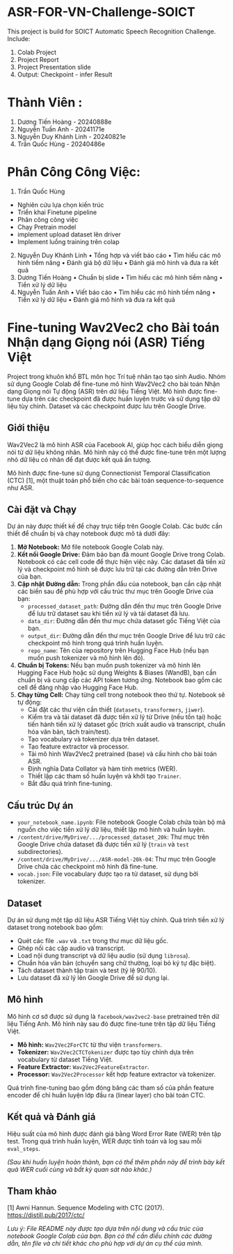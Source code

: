 # ASR-FOR-VN-Challenge-SOICT
This project is build for SOICT Automatic Speech Recognition Challenge.
Include:

1. Colab Project 
2. Project Report
3. Project Presentation slide
4. Output: Checkpoint - infer Result

# Thành Viên :
1. Dương Tiến Hoàng - 20240888e
2. Nguyễn Tuấn Anh - 20241171e
3. Nguyễn Duy Khánh Linh - 20240821e
4. Trần Quốc Hùng - 20240486e

# Phân Công Công Việc: 
1. Trần Quốc Hùng
- Nghiên cứu lựa chọn kiến trúc 
- Triển khai Finetune pipeline 
- Phân công công việc
- Chạy Pretrain model
- implement upload dataset lên driver
- Implement luồng training trên colap

2. Nguyễn Duy Khánh Linh
    •	Tổng hợp và viết báo cáo
	•	Tìm hiểu các mô hình tiềm năng
	•	Đánh giá bộ dữ liệu
	•	Đánh giá mô hình và đưa ra kết quả
3. Dương Tiến Hoàng
    •	Chuẩn bị slide
	•	Tìm hiểu các mô hình tiềm năng
	•	Tiền xử lý dữ liệu
4. Nguyễn Tuấn Anh
	•	Viết báo cáo
    •	Tìm hiểu các mô hình tiềm năng
	•	Tiền xử lý dữ liệu
	•	Đánh giá mô hình và đưa ra kết quả

# Fine-tuning Wav2Vec2 cho Bài toán Nhận dạng Giọng nói (ASR) Tiếng Việt

Project trong khuôn khổ BTL môn học Trí tuệ nhân tạo tạo sinh Audio. Nhóm sử dụng Google Colab để fine-tune mô hình Wav2Vec2 cho bài toán Nhận dạng Giọng nói Tự động (ASR) trên dữ liệu Tiếng Việt. Mô hình được fine-tune dựa trên các checkpoint đã được huấn luyện trước và sử dụng tập dữ liệu tùy chỉnh. Dataset và các checkpoint được lưu trên Google Drive.

## Giới thiệu

Wav2Vec2 là mô hình ASR của Facebook AI, giúp học cách biểu diễn giọng nói từ dữ liệu không nhãn. Mô hình này có thể được fine-tune trên một lượng nhỏ dữ liệu có nhãn để đạt được kết quả ấn tượng. 

Mô hình được fine-tune sử dụng Connectionist Temporal Classification (CTC) [1], một thuật toán phổ biến cho các bài toán sequence-to-sequence như ASR.

## Cài đặt và Chạy

Dự án này được thiết kế để chạy trực tiếp trên Google Colab. Các bước cần thiết để chuẩn bị và chạy notebook được mô tả dưới đây:

1.  **Mở Notebook:** Mở file notebook Google Colab này.
2.  **Kết nối Google Drive:** Đảm bảo bạn đã mount Google Drive trong Colab. Notebook có các cell code để thực hiện việc này. Các dataset đã tiền xử lý và checkpoint mô hình sẽ được lưu trữ tại các đường dẫn trên Drive của bạn.
3.  **Cập nhật Đường dẫn:** Trong phần đầu của notebook, bạn cần cập nhật các biến sau để phù hợp với cấu trúc thư mục trên Google Drive của bạn:
    *   `processed_dataset_path`: Đường dẫn đến thư mục trên Google Drive để lưu trữ dataset sau khi tiền xử lý và tải dataset đã lưu.
    *   `data_dir`: Đường dẫn đến thư mục chứa dataset gốc Tiếng Việt của bạn.
    *   `output_dir`: Đường dẫn đến thư mục trên Google Drive để lưu trữ các checkpoint mô hình trong quá trình huấn luyện.
    *   `repo_name`: Tên của repository trên Hugging Face Hub (nếu bạn muốn push tokenizer và mô hình lên đó).
4.  **Chuẩn bị Tokens:** Nếu bạn muốn push tokenizer và mô hình lên Hugging Face Hub hoặc sử dụng Weights & Biases (WandB), bạn cần chuẩn bị và cung cấp các API token tương ứng. Notebook bao gồm các cell để đăng nhập vào Hugging Face Hub.
5.  **Chạy từng Cell:** Chạy từng cell trong notebook theo thứ tự. Notebook sẽ tự động:
    *   Cài đặt các thư viện cần thiết (`datasets`, `transformers`, `jiwer`).
    *   Kiểm tra và tải dataset đã được tiền xử lý từ Drive (nếu tồn tại) hoặc tiến hành tiền xử lý dataset gốc (trích xuất audio và transcript, chuẩn hóa văn bản, tách train/test).
    *   Tạo vocabulary và tokenizer dựa trên dataset.
    *   Tạo feature extractor và processor.
    *   Tải mô hình Wav2Vec2 pretrained (base) và cấu hình cho bài toán ASR.
    *   Định nghĩa Data Collator và hàm tính metrics (WER).
    *   Thiết lập các tham số huấn luyện và khởi tạo `Trainer`.
    *   Bắt đầu quá trình fine-tuning.

## Cấu trúc Dự án

*   `your_notebook_name.ipynb`: File notebook Google Colab chứa toàn bộ mã nguồn cho việc tiền xử lý dữ liệu, thiết lập mô hình và huấn luyện.
*   `/content/drive/MyDrive/.../processed_dataset_20k`: Thư mục trên Google Drive chứa dataset đã được tiền xử lý (`train` và `test` subdirectories).
*   `/content/drive/MyDrive/.../ASR-model-20k-04`: Thư mục trên Google Drive chứa các checkpoint mô hình đã fine-tune.
*   `vocab.json`: File vocabulary được tạo ra từ dataset, sử dụng bởi tokenizer.

## Dataset

Dự án sử dụng một tập dữ liệu ASR Tiếng Việt tùy chỉnh. Quá trình tiền xử lý dataset trong notebook bao gồm:

*   Quét các file `.wav` và `.txt` trong thư mục dữ liệu gốc.
*   Ghép nối các cặp audio và transcript.
*   Load nội dung transcript và dữ liệu audio (sử dụng `librosa`).
*   Chuẩn hóa văn bản (chuyển sang chữ thường, loại bỏ ký tự đặc biệt).
*   Tách dataset thành tập train và test (tỷ lệ 90/10).
*   Lưu dataset đã xử lý lên Google Drive để sử dụng lại.

## Mô hình

Mô hình cơ sở được sử dụng là `facebook/wav2vec2-base` pretrained trên dữ liệu Tiếng Anh. Mô hình này sau đó được fine-tune trên tập dữ liệu Tiếng Việt.

*   **Mô hình:** `Wav2Vec2ForCTC` từ thư viện `transformers`.
*   **Tokenizer:** `Wav2Vec2CTCTokenizer` được tạo tùy chỉnh dựa trên vocabulary từ dataset Tiếng Việt.
*   **Feature Extractor:** `Wav2Vec2FeatureExtractor`.
*   **Processor:** `Wav2Vec2Processor` kết hợp feature extractor và tokenizer.

Quá trình fine-tuning bao gồm đóng băng các tham số của phần feature encoder để chỉ huấn luyện lớp đầu ra (linear layer) cho bài toán CTC.

## Kết quả và Đánh giá

Hiệu suất của mô hình được đánh giá bằng Word Error Rate (WER) trên tập test. Trong quá trình huấn luyện, WER được tính toán và log sau mỗi `eval_steps`.

*(Sau khi huấn luyện hoàn thành, bạn có thể thêm phần này để trình bày kết quả WER cuối cùng và bất kỳ quan sát nào khác.)*


## Tham khảo

[1] Awni Hannun. Sequence Modeling with CTC (2017). https://distill.pub/2017/ctc/

*Lưu ý: File README này được tạo dựa trên nội dung và cấu trúc của notebook Google Colab của bạn. Bạn có thể cần điều chỉnh các đường dẫn, tên file và chi tiết khác cho phù hợp với dự án cụ thể của mình.*